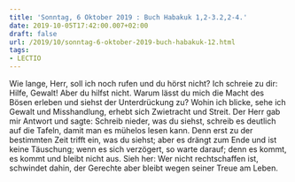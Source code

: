 ```yaml
---
title: 'Sonntag, 6 Oktober 2019 : Buch Habakuk 1,2-3.2,2-4.'
date: 2019-10-05T17:42:00.007+02:00
draft: false
url: /2019/10/sonntag-6-oktober-2019-buch-habakuk-12.html
tags: 
- LECTIO
---
```


Wie lange, Herr, soll ich noch rufen und du hörst nicht? Ich schreie zu dir: Hilfe, Gewalt! Aber du hilfst nicht. Warum lässt du mich die Macht des Bösen erleben und siehst der Unterdrückung zu? Wohin ich blicke, sehe ich Gewalt und Misshandlung, erhebt sich Zwietracht und Streit. Der Herr gab mir Antwort und sagte: Schreib nieder, was du siehst, schreib es deutlich auf die Tafeln, damit man es mühelos lesen kann. Denn erst zu der bestimmten Zeit trifft ein, was du siehst; aber es drängt zum Ende und ist keine Täuschung; wenn es sich verzögert, so warte darauf; denn es kommt, es kommt und bleibt nicht aus. Sieh her: Wer nicht rechtschaffen ist, schwindet dahin, der Gerechte aber bleibt wegen seiner Treue am Leben.